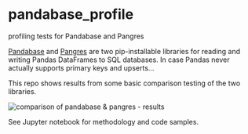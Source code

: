 # pandabase_profile
profiling tests for Pandabase and Pangres

[Pandabase](https://github.com/notsambeck/pandabase) and [Pangres](https://github.com/ThibTrip/pangres) are two pip-installable libraries for reading and writing Pandas DataFrames to SQL databases. In case Pandas never actually supports primary keys and upserts...

This repo shows results from some basic comparison testing of the two libraries.

![comparison of pandabase & pangres - results](https://github.com/notsambeck/pandabase_profile/result.png)

See Jupyter notebook for methodology and code samples.
